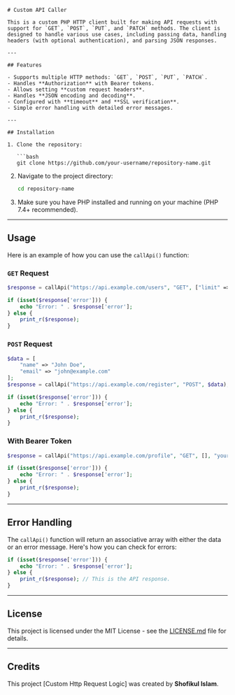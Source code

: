 
````
# Custom API Caller

This is a custom PHP HTTP client built for making API requests with support for `GET`, `POST`, `PUT`, and `PATCH` methods. The client is designed to handle various use cases, including passing data, handling headers (with optional authentication), and parsing JSON responses.

---

## Features

- Supports multiple HTTP methods: `GET`, `POST`, `PUT`, `PATCH`.
- Handles **Authorization** with Bearer tokens.
- Allows setting **custom request headers**.
- Handles **JSON encoding and decoding**.
- Configured with **timeout** and **SSL verification**.
- Simple error handling with detailed error messages.

---

## Installation

1. Clone the repository:

   ```bash
   git clone https://github.com/your-username/repository-name.git
````

2. Navigate to the project directory:

   ```bash
   cd repository-name
   ```

3. Make sure you have PHP installed and running on your machine (PHP 7.4+ recommended).

---

## Usage

Here is an example of how you can use the `callApi()` function:

### `GET` Request

```php
$response = callApi("https://api.example.com/users", "GET", ["limit" => 10]);

if (isset($response['error'])) {
    echo "Error: " . $response['error'];
} else {
    print_r($response);
}
```

### `POST` Request

```php
$data = [
    "name" => "John Doe",
    "email" => "john@example.com"
];
$response = callApi("https://api.example.com/register", "POST", $data);

if (isset($response['error'])) {
    echo "Error: " . $response['error'];
} else {
    print_r($response);
}
```

### With Bearer Token

```php
$response = callApi("https://api.example.com/profile", "GET", [], "your-access-token-here");

if (isset($response['error'])) {
    echo "Error: " . $response['error'];
} else {
    print_r($response);
}
```

---

## Error Handling

The `callApi()` function will return an associative array with either the data or an error message. Here's how you can check for errors:

```php
if (isset($response['error'])) {
    echo "Error: " . $response['error'];
} else {
    print_r($response); // This is the API response.
}
```

---

## License

This project is licensed under the MIT License - see the [LICENSE.md](LICENSE.md) file for details.

---

## Credits

This project [Custom Http Request Logic] was created by **Shofikul Islam**.

